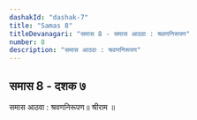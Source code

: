```yaml
---
dashakId: "dashak-7"
title: "Samas 8"
titleDevanagari: "समास 8 - समास आठवा : श्रवणनिरूपण"
number: 8
description: "समास आठवा : श्रवणनिरूपण"
---
```


## समास 8 - दशक ७

समास आठवा : श्रवणनिरूपण॥ श्रीराम ॥